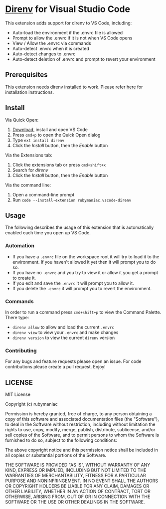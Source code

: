 # [Direnv](https://github.com/direnv/direnv) for Visual Studio Code

This extension adds support for direnv to VS Code, including:

* Auto-load the environment if the .envrc file is allowed
* Prompt to allow the .envrc if it is not when VS Code opens
* View / Allow the .envrc via commands
* Auto-detect .envrc when it is created
* Auto-detect changes to .envrc
* Auto-detect deletion of .envrc and prompt to revert your environment

## Prerequisites

This extension needs direnv installed to work. Please refer [here](https://github.com/direnv/direnv#install) for installation instructions.

## Install

Via Quick Open:

1. [Download](https://code.visualstudio.com/download), install and open VS Code 
2. Press `cmd+p` to open the Quick Open dialog
3. Type `ext install direnv`
4. Click the *Install* button, then the *Enable* button

Via the Extensions tab:

1. Click the extensions tab or press `cmd+shift+x`
2. Search for *direnv*
3. Click the *Install* button, then the *Enable* button

Via the command line:

1. Open a command-line prompt
2. Run `code --install-extension rubymaniac.vscode-direnv`

## Usage

The following describes the usage of this extension that is automatically enabled each time you open up VS Code.

### Automation

* If you have a `.envrc` file on the workspace root it will try to load it to the environment. If you haven't allowed it yet then it will prompt you to do so.
* If you have no `.envrc` and you try to view it or allow it you get a prompt to create it.
* If you edit and save the `.envrc` it will prompt you to allow it.
* If you delete the `.envrc` it will prompt you to revert the environment.

### Commands

In order to run a command press `cmd+shift+p` to view the Command Palette. There type:

* `direnv allow` to allow and load the current `.envrc`
* `direnv view` to view your `.envrc` and make changes
* `direnv version` to view the current `direnv` version

### Contributing

For any bugs and feature requests please open an issue. For code contributions please create a pull request. Enjoy!  

## LICENSE

MIT License

Copyright (c) rubymaniac

Permission is hereby granted, free of charge, to any person obtaining a copy
of this software and associated documentation files (the "Software"), to deal
in the Software without restriction, including without limitation the rights
to use, copy, modify, merge, publish, distribute, sublicense, and/or sell
copies of the Software, and to permit persons to whom the Software is
furnished to do so, subject to the following conditions:

The above copyright notice and this permission notice shall be included in all
copies or substantial portions of the Software.

THE SOFTWARE IS PROVIDED "AS IS", WITHOUT WARRANTY OF ANY KIND, EXPRESS OR
IMPLIED, INCLUDING BUT NOT LIMITED TO THE WARRANTIES OF MERCHANTABILITY,
FITNESS FOR A PARTICULAR PURPOSE AND NONINFRINGEMENT. IN NO EVENT SHALL THE
AUTHORS OR COPYRIGHT HOLDERS BE LIABLE FOR ANY CLAIM, DAMAGES OR OTHER
LIABILITY, WHETHER IN AN ACTION OF CONTRACT, TORT OR OTHERWISE, ARISING FROM,
OUT OF OR IN CONNECTION WITH THE SOFTWARE OR THE USE OR OTHER DEALINGS IN THE
SOFTWARE.